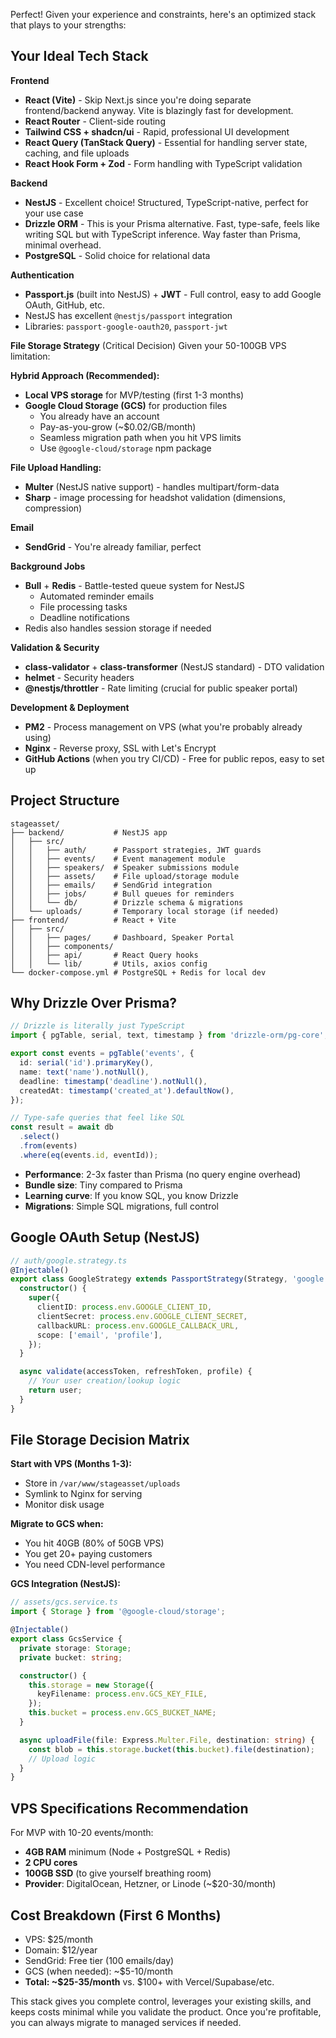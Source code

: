 Perfect! Given your experience and constraints, here's an optimized stack that plays to your strengths:

## Your Ideal Tech Stack

**Frontend**
- **React (Vite)** - Skip Next.js since you're doing separate frontend/backend anyway. Vite is blazingly fast for development.
- **React Router** - Client-side routing
- **Tailwind CSS + shadcn/ui** - Rapid, professional UI development
- **React Query (TanStack Query)** - Essential for handling server state, caching, and file uploads
- **React Hook Form + Zod** - Form handling with TypeScript validation

**Backend**
- **NestJS** - Excellent choice! Structured, TypeScript-native, perfect for your use case
- **Drizzle ORM** - This is your Prisma alternative. Fast, type-safe, feels like writing SQL but with TypeScript inference. Way faster than Prisma, minimal overhead.
- **PostgreSQL** - Solid choice for relational data

**Authentication**
- **Passport.js** (built into NestJS) + **JWT** - Full control, easy to add Google OAuth, GitHub, etc.
- NestJS has excellent `@nestjs/passport` integration
- Libraries: `passport-google-oauth20`, `passport-jwt`

**File Storage Strategy** (Critical Decision)
Given your 50-100GB VPS limitation:

**Hybrid Approach (Recommended):**
- **Local VPS storage** for MVP/testing (first 1-3 months)
- **Google Cloud Storage (GCS)** for production files
  - You already have an account
  - Pay-as-you-grow (~$0.02/GB/month)
  - Seamless migration path when you hit VPS limits
  - Use `@google-cloud/storage` npm package

**File Upload Handling:**
- **Multer** (NestJS native support) - handles multipart/form-data
- **Sharp** - image processing for headshot validation (dimensions, compression)

**Email**
- **SendGrid** - You're already familiar, perfect

**Background Jobs**
- **Bull** + **Redis** - Battle-tested queue system for NestJS
  - Automated reminder emails
  - File processing tasks
  - Deadline notifications
- Redis also handles session storage if needed

**Validation & Security**
- **class-validator** + **class-transformer** (NestJS standard) - DTO validation
- **helmet** - Security headers
- **@nestjs/throttler** - Rate limiting (crucial for public speaker portal)

**Development & Deployment**
- **PM2** - Process management on VPS (what you're probably already using)
- **Nginx** - Reverse proxy, SSL with Let's Encrypt
- **GitHub Actions** (when you try CI/CD) - Free for public repos, easy to set up

## Project Structure

```
stageasset/
├── backend/           # NestJS app
│   ├── src/
│   │   ├── auth/      # Passport strategies, JWT guards
│   │   ├── events/    # Event management module
│   │   ├── speakers/  # Speaker submissions module
│   │   ├── assets/    # File upload/storage module
│   │   ├── emails/    # SendGrid integration
│   │   ├── jobs/      # Bull queues for reminders
│   │   └── db/        # Drizzle schema & migrations
│   └── uploads/       # Temporary local storage (if needed)
├── frontend/          # React + Vite
│   ├── src/
│   │   ├── pages/     # Dashboard, Speaker Portal
│   │   ├── components/
│   │   ├── api/       # React Query hooks
│   │   └── lib/       # Utils, axios config
└── docker-compose.yml # PostgreSQL + Redis for local dev
```

## Why Drizzle Over Prisma?

```typescript
// Drizzle is literally just TypeScript
import { pgTable, serial, text, timestamp } from 'drizzle-orm/pg-core';

export const events = pgTable('events', {
  id: serial('id').primaryKey(),
  name: text('name').notNull(),
  deadline: timestamp('deadline').notNull(),
  createdAt: timestamp('created_at').defaultNow(),
});

// Type-safe queries that feel like SQL
const result = await db
  .select()
  .from(events)
  .where(eq(events.id, eventId));
```

- **Performance**: 2-3x faster than Prisma (no query engine overhead)
- **Bundle size**: Tiny compared to Prisma
- **Learning curve**: If you know SQL, you know Drizzle
- **Migrations**: Simple SQL migrations, full control

## Google OAuth Setup (NestJS)

```typescript
// auth/google.strategy.ts
@Injectable()
export class GoogleStrategy extends PassportStrategy(Strategy, 'google') {
  constructor() {
    super({
      clientID: process.env.GOOGLE_CLIENT_ID,
      clientSecret: process.env.GOOGLE_CLIENT_SECRET,
      callbackURL: process.env.GOOGLE_CALLBACK_URL,
      scope: ['email', 'profile'],
    });
  }

  async validate(accessToken, refreshToken, profile) {
    // Your user creation/lookup logic
    return user;
  }
}
```

## File Storage Decision Matrix

**Start with VPS (Months 1-3):**
- Store in `/var/www/stageasset/uploads`
- Symlink to Nginx for serving
- Monitor disk usage

**Migrate to GCS when:**
- You hit 40GB (80% of 50GB VPS)
- You get 20+ paying customers
- You need CDN-level performance

**GCS Integration (NestJS):**
```typescript
// assets/gcs.service.ts
import { Storage } from '@google-cloud/storage';

@Injectable()
export class GcsService {
  private storage: Storage;
  private bucket: string;

  constructor() {
    this.storage = new Storage({
      keyFilename: process.env.GCS_KEY_FILE,
    });
    this.bucket = process.env.GCS_BUCKET_NAME;
  }

  async uploadFile(file: Express.Multer.File, destination: string) {
    const blob = this.storage.bucket(this.bucket).file(destination);
    // Upload logic
  }
}
```

## VPS Specifications Recommendation

For MVP with 10-20 events/month:
- **4GB RAM** minimum (Node + PostgreSQL + Redis)
- **2 CPU cores**
- **100GB SSD** (to give yourself breathing room)
- **Provider**: DigitalOcean, Hetzner, or Linode (~$20-30/month)

## Cost Breakdown (First 6 Months)

- VPS: $25/month
- Domain: $12/year
- SendGrid: Free tier (100 emails/day)
- GCS (when needed): ~$5-10/month
- **Total: ~$25-35/month** vs. $100+ with Vercel/Supabase/etc.

This stack gives you complete control, leverages your existing skills, and keeps costs minimal while you validate the product. Once you're profitable, you can always migrate to managed services if needed.